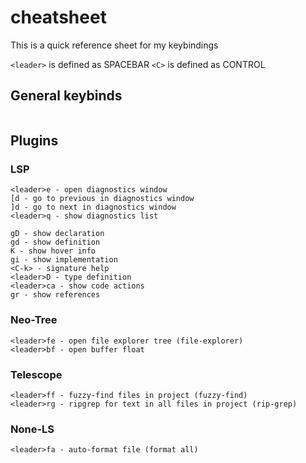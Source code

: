 # cheatsheet
This is a quick reference sheet for my keybindings

`<leader>` is defined as SPACEBAR
`<C>` is defined as CONTROL

## General keybinds
```
```

## Plugins
### LSP
```
<leader>e - open diagnostics window
[d - go to previous in diagnostics window
]d - go to next in diagnostics window
<leader>q - show diagnostics list

gD - show declaration
gd - show definition
K - show hover info
gi - show implementation
<C-k> - signature help
<leader>D - type definition
<leader>ca - show code actions
gr - show references
```

### Neo-Tree
```
<leader>fe - open file explorer tree (file-explorer)
<leader>bf - open buffer float
```

### Telescope
```
<leader>ff - fuzzy-find files in project (fuzzy-find)
<leader>rg - ripgrep for text in all files in project (rip-grep)
```

### None-LS
```
<leader>fa - auto-format file (format all)
```
